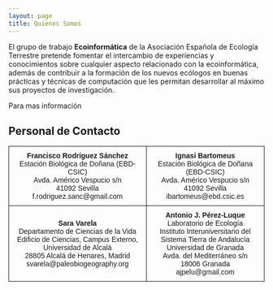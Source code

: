 ```yaml
---
layout: page
title: Quienes Somos
---
```


El grupo de trabajo **Ecoinformática** de la Asociación Española de Ecología Terrestre pretende fomentar el intercambio de experiencias y conocimientos sobre cualquier aspecto relacionado con la ecoinformática, además de contribuir a la formación de los nuevos ecólogos en buenas prácticas y técnicas de computación que les permitan desarrollar al máximo sus proyectos de investigación. 

Para mas información 

## Personal de Contacto
<style type="text/css">
.tg  {border-collapse:collapse;border-spacing:0;}
.tg td{font-family:Arial, sans-serif;font-size:14px;padding:10px 5px;border-style:solid;border-width:1px;overflow:hidden;word-break:normal;}
.tg th{font-family:Arial, sans-serif;font-size:14px;font-weight:normal;padding:10px 5px;border-style:solid;border-width:1px;overflow:hidden;word-break:normal;}
.tg .tg-s6z2{text-align:center}
</style>
<table class="tg">
  <tr>
    <th class="tg-s6z2"><strong>Francisco Rodríguez Sánchez</strong><br>Estación Biológica de Doñana (EBD-CSIC)<br>Avda. Américo Vespucio s/n <br>41092 Sevilla<br>f.rodriguez.sanc@gmail.com</th>
    <th class="tg-s6z2"><strong>Ignasi Bartomeus</strong><br>Estación Biológica de Doñana (EBD-CSIC)<br>Avda. Américo Vespucio s/n<br>41092 Sevilla<br>ibartomeus@ebd.csic.es</th>
  </tr>
  <tr>
    <td class="tg-s6z2"><strong>Sara Varela</strong><br>Departamento de Ciencias de la Vida<br>Edificio de Ciencias, Campus Externo, Universidad de Alcalá <br>28805 Alcalá de Henares, Madrid<br>svarela@paleobiogeography.org</td>
    <td class="tg-s6z2"><strong>Antonio J. Pérez-Luque</strong><br>Laboratorio de Ecología <br>Instituto Interuniversitario del Sistema Tierra de Andalucía<br>Universidad de Granada <br>Avda. del Mediterráneo s/n<br>18006 Granada <br>ajpelu@gmail.com</td>
  </tr>
</table>


